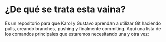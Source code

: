 # ¿De qué se trata esta vaina?
Es un repositorio para que Karol y Gustavo aprendan a utilizar Git haciendo pulls, creando branches, pushing y finalmente commiting. Aquí una lista de los comandos principales que estaremos necesitando una y otra vez:


